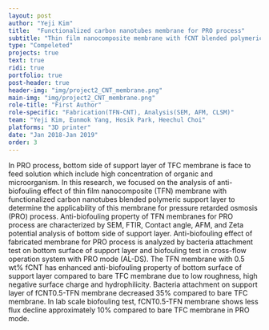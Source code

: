 ```yaml
---
layout: post
author: "Yeji Kim"
title:  "Functionalized carbon nanotubes membrane for PRO process"
subtitle: "Thin film nanocomposite membrane with fCNT blended polymeric support "
type: "Compeleted"
projects: true
text: true
ridi: true
portfolio: true
post-header: true
header-img: "img/project2_CNT_membrane.png"
main-img: "img/project2_CNT_membrane.png"
role-title: "First Author"
role-specific: "Fabrication(TFN-CNT), Analysis(SEM, AFM, CLSM)"
team: "Yeji Kim, Eunmok Yang, Hosik Park, Heechul Choi"
platforms: "3D printer"
date: "Jan 2018-Jan 2019"
order: 3
---
```

In PRO process, bottom side of support layer of TFC membrane is face to feed solution which include high concentration of organic and microorganism. In this research, we focused on the analysis of anti-biofouling effect of thin film nanocomposite (TFN) membrane with functionalized carbon nanotubes blended polymeric support layer to determine the applicability of this membrane for pressure retarded osmosis (PRO) process. Anti-biofouling property of TFN membranes for PRO process are characterized by SEM, FTIR, Contact angle, AFM, and Zeta potential analysis of bottom side of support layer. Anti-biofouling effect of fabricated membrane for PRO process is analyzed by bacteria attachment test on bottom surface of support layer and biofouling test in cross-flow operation system with PRO mode (AL-DS). The TFN membrane with 0.5 wt% fCNT has enhanced anti-biofouling property of bottom surface of support layer compared to bare TFC membrane due to low roughness, high negative surface charge and hydrophilicity. Bacteria attachment on support layer of fCNT0.5-TFN membrane decreased 35% compared to bare TFC membrane. In lab scale biofouling test, fCNT0.5-TFN membrane shows less flux decline approximately 10% compared to bare TFC membrane in PRO mode.
